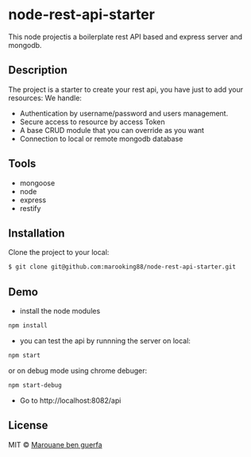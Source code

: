 # node-rest-api-starter
This node projectis a boilerplate rest API based  and express server and mongodb.

## Description
The project is a starter to create your rest api, you have just to add your resources:
We handle:
- Authentication by username/password and users management.
- Secure access to resource by access Token
- A base CRUD module that you can override as you want
- Connection to local or remote mongodb database

## Tools

- mongoose
- node
- express
- restify

## Installation

Clone the project to your local:

```bash
$ git clone git@github.com:marooking88/node-rest-api-starter.git
```



## Demo

- install the node modules
```bash
npm install
```
- you can test the api by runnning the server on local:

```bash
npm start
```
or on debug mode using chrome debuger:
```bash
npm start-debug
```

- Go to http://localhost:8082/api
## License

MIT © [Marouane ben guerfa](mailto:marwen.b.garfa@gmail.com)
